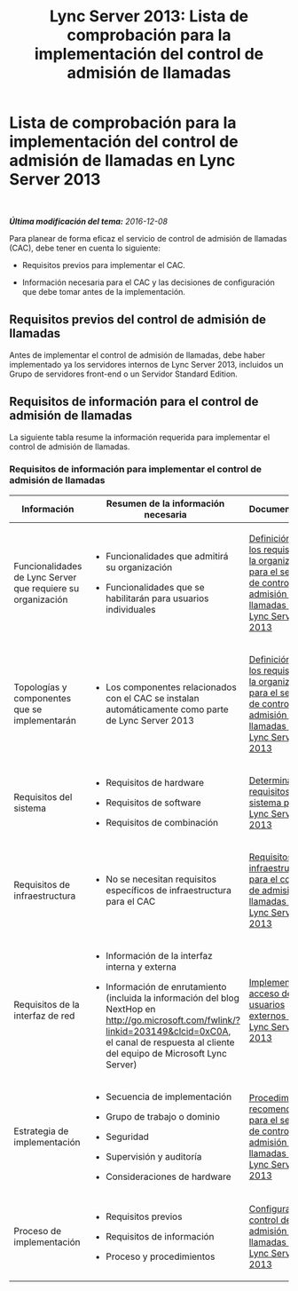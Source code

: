 ﻿---
title: 'Lync Server 2013: Lista de comprobación para la implementación del control de admisión de llamadas'
TOCTitle: Lista de comprobación para la implementación del control de admisión de llamadas
ms:assetid: 7e56a169-3e63-44ab-bf28-1fdeb52381c8
ms:mtpsurl: https://technet.microsoft.com/es-es/library/Gg398631(v=OCS.15)
ms:contentKeyID: 48275806
ms.date: 01/07/2017
mtps_version: v=OCS.15
ms.translationtype: HT
---

# Lista de comprobación para la implementación del control de admisión de llamadas en Lync Server 2013

 

_**Última modificación del tema:** 2016-12-08_

Para planear de forma eficaz el servicio de control de admisión de llamadas (CAC), debe tener en cuenta lo siguiente:

  - Requisitos previos para implementar el CAC.

  - Información necesaria para el CAC y las decisiones de configuración que debe tomar antes de la implementación.

## Requisitos previos del control de admisión de llamadas

Antes de implementar el control de admisión de llamadas, debe haber implementado ya los servidores internos de Lync Server 2013, incluidos un Grupo de servidores front-end o un Servidor Standard Edition.

## Requisitos de información para el control de admisión de llamadas

La siguiente tabla resume la información requerida para implementar el control de admisión de llamadas.

### Requisitos de información para implementar el control de admisión de llamadas

<table>
<colgroup>
<col style="width: 33%" />
<col style="width: 33%" />
<col style="width: 33%" />
</colgroup>
<thead>
<tr class="header">
<th>Información</th>
<th>Resumen de la información necesaria</th>
<th>Documentación</th>
</tr>
</thead>
<tbody>
<tr class="odd">
<td><p>Funcionalidades de Lync Server que requiere su organización</p></td>
<td><ul>
<li><p>Funcionalidades que admitirá su organización</p></li>
<li><p>Funcionalidades que se habilitarán para usuarios individuales</p></li>
</ul></td>
<td><p><a href="lync-server-2013-defining-your-requirements-for-call-admission-control.md">Definición de los requisitos de la organización para el servicio de control de admisión de llamadas en Lync Server 2013</a></p></td>
</tr>
<tr class="even">
<td><p>Topologías y componentes que se implementarán</p></td>
<td><ul>
<li><p>Los componentes relacionados con el CAC se instalan automáticamente como parte de Lync Server 2013</p></li>
</ul>
<p></p></td>
<td><p><a href="lync-server-2013-defining-your-requirements-for-call-admission-control.md">Definición de los requisitos de la organización para el servicio de control de admisión de llamadas en Lync Server 2013</a></p></td>
</tr>
<tr class="odd">
<td><p>Requisitos del sistema</p></td>
<td><ul>
<li><p>Requisitos de hardware</p></li>
<li><p>Requisitos de software</p></li>
<li><p>Requisitos de combinación</p></li>
</ul>
<p></p></td>
<td><p><a href="lync-server-2013-determining-your-system-requirements.md">Determinar los requisitos del sistema para Lync Server 2013</a></p></td>
</tr>
<tr class="even">
<td><p>Requisitos de infraestructura</p></td>
<td><ul>
<li><p>No se necesitan requisitos específicos de infraestructura para el CAC</p></li>
</ul></td>
<td><p><a href="lync-server-2013-infrastructure-requirements-for-call-admission-control.md">Requisitos de infraestructura para el control de admisión de llamadas en Lync Server 2013</a></p></td>
</tr>
<tr class="odd">
<td><p>Requisitos de la interfaz de red</p></td>
<td><ul>
<li><p>Información de la interfaz interna y externa</p></li>
<li><p>Información de enrutamiento (incluida la información del blog NextHop en <a href="http://go.microsoft.com/fwlink/?linkid=203149%26clcid=0xc0a">http://go.microsoft.com/fwlink/?linkid=203149&amp;clcid=0xC0A</a>, el canal de respuesta al cliente del equipo de Microsoft Lync Server)</p></li>
</ul></td>
<td><p><a href="lync-server-2013-deploying-external-user-access.md">Implementar el acceso de usuarios externos en Lync Server 2013</a></p></td>
</tr>
<tr class="even">
<td><p>Estrategia de implementación</p></td>
<td><ul>
<li><p>Secuencia de implementación</p></li>
<li><p>Grupo de trabajo o dominio</p></li>
<li><p>Seguridad</p></li>
<li><p>Supervisión y auditoría</p></li>
<li><p>Consideraciones de hardware</p></li>
</ul></td>
<td><p><a href="lync-server-2013-best-practices-for-call-admission-control.md">Procedimientos recomendados para el servicio de control de admisión de llamadas en Lync Server 2013</a></p></td>
</tr>
<tr class="odd">
<td><p>Proceso de implementación</p></td>
<td><ul>
<li><p>Requisitos previos</p></li>
<li><p>Requisitos de información</p></li>
<li><p>Proceso y procedimientos</p></li>
</ul></td>
<td><p><a href="lync-server-2013-configure-call-admission-control.md">Configurar el control de admisión de llamadas en Lync Server 2013</a></p></td>
</tr>
</tbody>
</table>

